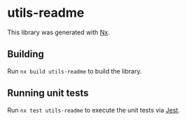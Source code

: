 # utils-readme

This library was generated with [Nx](https://nx.dev).

## Building

Run `nx build utils-readme` to build the library.

## Running unit tests

Run `nx test utils-readme` to execute the unit tests via [Jest](https://jestjs.io).

